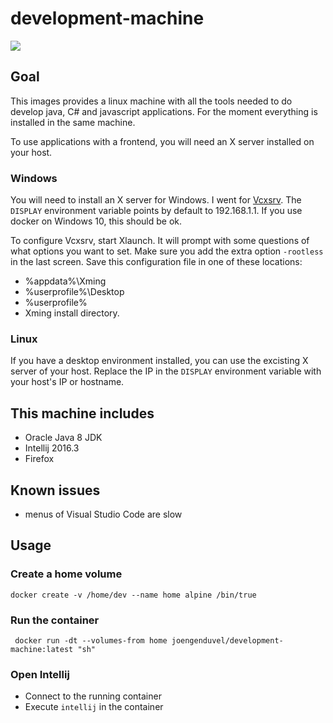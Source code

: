# development-machine
[![](https://images.microbadger.com/badges/image/joengenduvel/development-machine.svg)](https://microbadger.com/images/joengenduvel/development-machine "Get your own image badge on microbadger.com")

## Goal
This images provides a linux machine with all the tools needed to do develop java, C# and javascript applications.
For the moment everything is installed in the same machine.

To use applications with a frontend, you will need an X server installed on your host.
### Windows
You will need to install an X server for Windows.
I went for [Vcxsrv](https://sourceforge.net/projects/vcxsrv/).
The `DISPLAY` environment variable points by default to 192.168.1.1.
If you use docker on Windows 10, this should be ok.

To configure Vcxsrv, start Xlaunch.
It will prompt with some questions of what options you want to set.
Make sure you add the extra option `-rootless` in the last screen.
Save this configuration file in one of these locations:
* %appdata%\Xming
* %userprofile%\Desktop
* %userprofile%
* Xming install directory.

### Linux
If you have a desktop environment installed, you can use the excisting X server of your host.
Replace the IP in the `DISPLAY` environment variable with your host's IP or hostname.

## This machine includes
* Oracle Java 8 JDK
* Intellij 2016.3
* Firefox

## Known issues
* menus of Visual Studio Code are slow

## Usage
### Create a home volume
`docker create -v /home/dev --name home alpine /bin/true`
### Run the container
```
 docker run -dt --volumes-from home joengenduvel/development-machine:latest "sh"
```
### Open Intellij
* Connect to the running container
* Execute `intellij` in the container
